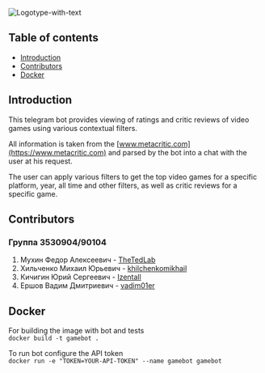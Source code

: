 ![Logotype-with-text](https://user-images.githubusercontent.com/71270225/134701962-4cddf69f-ca4e-404e-87a1-9d19eeed6d39.png)

## Table of contents

* [Introduction](https://github.com/TheTedLab/game-critic-bot#introduction)
* [Contributors](https://github.com/TheTedLab/game-critic-bot#contributors)
* [Docker](https://github.com/TheTedLab/game-critic-bot#docker)

## Introduction

This telegram bot provides viewing of ratings and critic reviews of video games using various contextual filters.

All information is taken from the [www.metacritic.com](https://www.metacritic.com) and parsed by the bot into a chat with the user at his request.

The user can apply various filters to get the top video games for a specific platform, year, all time and other filters, as well as critic reviews for a specific game.

## Contributors

### Группа 3530904/90104

1. Мухин Федор Алексеевич - [TheTedLab](https://github.com/TheTedLab)
2. Хильченко Михаил Юрьевич - [khilchenkomikhail](https://github.com/khilchenkomikhail)
3. Кичигин Юрий Сергеевич - [Izentall](https://github.com/Izentall)
4. Ершов Вадим Дмитриевич - [vadim01er](https://github.com/vadim01er)

## Docker

For building the image with bot and tests  
`docker build -t gamebot .`

To run bot configure the API token  
`docker run -e "TOKEN=YOUR-API-TOKEN" --name gamebot gamebot`